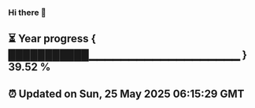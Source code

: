 ### Hi there 👋
⏳ Year progress { ███████████▁▁▁▁▁▁▁▁▁▁▁▁▁▁▁▁▁▁▁ } 39.52 %
---
⏰ Updated on Sun, 25 May 2025 06:15:29 GMT
---
